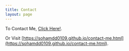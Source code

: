 ```yaml
---
title: Contact
layout: page
---
```


To Contact Me,  [Click Here!](https://sohamdd0109.github.io/contact-me.html).

Or Visit [https://sohamdd0109.github.io/contact-me.html](https://sohamdd0109.github.io/contact-me.html).


